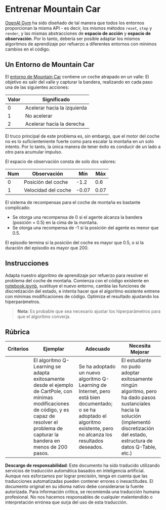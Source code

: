 # Entrenar Mountain Car

[OpenAI Gym](http://gym.openai.com) ha sido diseñado de tal manera que todos los entornos proporcionan la misma API - es decir, los mismos métodos `reset`, `step` y `render`, y las mismas abstracciones de **espacio de acción** y **espacio de observación**. Por lo tanto, debería ser posible adaptar los mismos algoritmos de aprendizaje por refuerzo a diferentes entornos con mínimos cambios en el código.

## Un Entorno de Mountain Car

El [entorno de Mountain Car](https://gym.openai.com/envs/MountainCar-v0/) contiene un coche atrapado en un valle:
El objetivo es salir del valle y capturar la bandera, realizando en cada paso una de las siguientes acciones:

| Valor | Significado |
|---|---|
| 0 | Acelerar hacia la izquierda |
| 1 | No acelerar |
| 2 | Acelerar hacia la derecha |

El truco principal de este problema es, sin embargo, que el motor del coche no es lo suficientemente fuerte como para escalar la montaña en un solo intento. Por lo tanto, la única manera de tener éxito es conducir de un lado a otro para acumular impulso.

El espacio de observación consta de solo dos valores:

| Num | Observación  | Mín | Máx |
|-----|--------------|-----|-----|
|  0  | Posición del coche | -1.2| 0.6 |
|  1  | Velocidad del coche | -0.07 | 0.07 |

El sistema de recompensas para el coche de montaña es bastante complicado:

 * Se otorga una recompensa de 0 si el agente alcanza la bandera (posición = 0.5) en la cima de la montaña.
 * Se otorga una recompensa de -1 si la posición del agente es menor que 0.5.

El episodio termina si la posición del coche es mayor que 0.5, o si la duración del episodio es mayor que 200.
## Instrucciones

Adapta nuestro algoritmo de aprendizaje por refuerzo para resolver el problema del coche de montaña. Comienza con el código existente en [notebook.ipynb](../../../../8-Reinforcement/2-Gym/notebook.ipynb), sustituye el nuevo entorno, cambia las funciones de discretización del estado, e intenta hacer que el algoritmo existente entrene con mínimas modificaciones de código. Optimiza el resultado ajustando los hiperparámetros.

> **Nota**: Es probable que sea necesario ajustar los hiperparámetros para que el algoritmo converja.
## Rúbrica

| Criterios | Ejemplar | Adecuado | Necesita Mejorar |
| --------- | -------- | -------- | ---------------- |
|           | El algoritmo Q-Learning se adapta exitosamente desde el ejemplo de CartPole, con mínimas modificaciones de código, y es capaz de resolver el problema de capturar la bandera en menos de 200 pasos. | Se ha adoptado un nuevo algoritmo Q-Learning de Internet, pero está bien documentado; o se ha adoptado el algoritmo existente, pero no alcanza los resultados deseados. | El estudiante no pudo adoptar exitosamente ningún algoritmo, pero ha dado pasos sustanciales hacia la solución (implementó discretización del estado, estructura de datos Q-Table, etc.) |

**Descargo de responsabilidad**:
Este documento ha sido traducido utilizando servicios de traducción automática basados en inteligencia artificial. Aunque nos esforzamos por lograr precisión, tenga en cuenta que las traducciones automatizadas pueden contener errores o inexactitudes. El documento original en su idioma nativo debe considerarse la fuente autorizada. Para información crítica, se recomienda una traducción humana profesional. No nos hacemos responsables de cualquier malentendido o interpretación errónea que surja del uso de esta traducción.